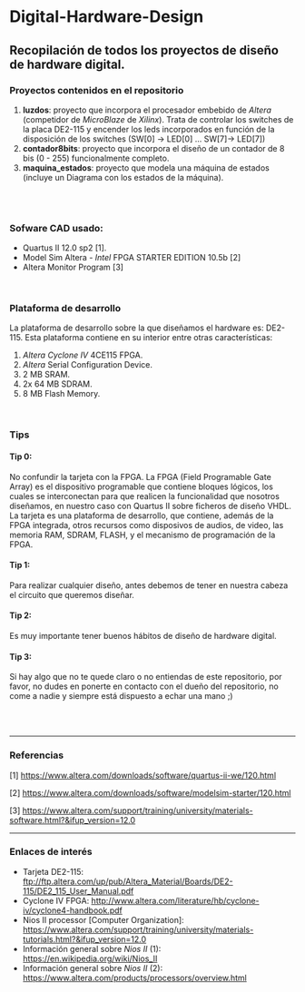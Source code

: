 # Digital-Hardware-Design

## Recopilación de todos los proyectos de diseño de hardware digital.

### Proyectos contenidos en el repositorio
1. **luzdos**: proyecto que incorpora el procesador embebido de *Altera* (competidor de *MicroBlaze* de *Xilinx*). Trata de controlar los switches de la placa DE2-115 y encender los leds incorporados en función de la disposición de los switches (SW[0] -> LED[0] ... SW[7]-> LED[7])</br>
2. **contador8bits**: proyecto que incorpora el diseño de un contador de 8 bis (0 - 255) funcionalmente completo.
3. **maquina_estados**: proyecto que modela una máquina de estados (incluye un Diagrama con los estados de la máquina).


</br>
</br>

### Sofware CAD usado:
- Quartus II 12.0 sp2 [1].
- Model Sim Altera - *Intel* FPGA STARTER EDITION 10.5b [2]
- Altera Monitor Program [3]

</br>

### Plataforma de desarrollo
La plataforma de desarrollo sobre la que diseñamos el hardware es: DE2-115.
Esta plataforma contiene en su interior entre otras características:
1. *Altera Cyclone IV* 4CE115 FPGA.
2. *Altera* Serial Configuration Device.
3. 2 MB SRAM.
4. 2x 64 MB SDRAM.
5. 8 MB Flash Memory.

</br>

### Tips
#### Tip 0:
No confundir la tarjeta con la FPGA. La FPGA (Field Programable Gate Array) es el dispositivo programable que contiene bloques lógicos, los cuales se interconectan para que realicen la funcionalidad que nosotros diseñamos, en nuestro caso con Quartus II sobre ficheros de diseño VHDL. La tarjeta es una plataforma de desarrollo, que contiene, además de la FPGA integrada, otros recursos como disposivos de audios, de video, las memoria RAM, SDRAM, FLASH, y el mecanismo de programación de la FPGA.


#### Tip 1:
Para realizar cualquier diseño, antes debemos de tener en nuestra cabeza el circuito que queremos diseñar.

#### Tip 2:
Es muy importante tener buenos hábitos de diseño de hardware digital.


#### Tip 3:
Si hay algo que no te quede claro o no entiendas de este repositorio, por favor, no dudes en ponerte en contacto con el dueño del repositorio, no come a nadie y siempre está dispuesto a echar una mano ;)


</br>
</br>

- - -
### Referencias
[1] https://www.altera.com/downloads/software/quartus-ii-we/120.html

[2] https://www.altera.com/downloads/software/modelsim-starter/120.html

[3] https://www.altera.com/support/training/university/materials-software.html?&ifup_version=12.0

- - - 
### Enlaces de interés
- Tarjeta DE2-115: ftp://ftp.altera.com/up/pub/Altera_Material/Boards/DE2-115/DE2_115_User_Manual.pdf
- Cyclone IV FPGA: http://www.altera.com/literature/hb/cyclone-iv/cyclone4-handbook.pdf
- Nios II processor [Computer Organization]:  https://www.altera.com/support/training/university/materials-tutorials.html?&ifup_version=12.0
- Información general sobre *Nios II* (1): https://en.wikipedia.org/wiki/Nios_II
- Información general sobre *Nios II* (2): https://www.altera.com/products/processors/overview.html
